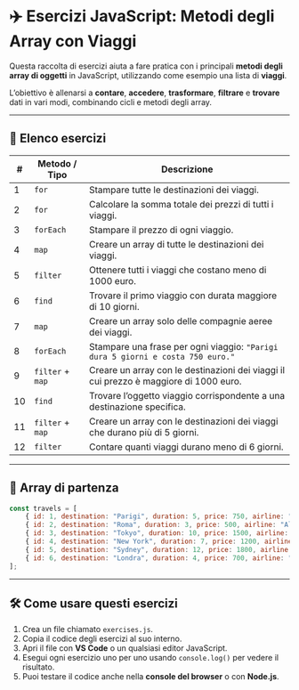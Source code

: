 # ✈️ Esercizi JavaScript: Metodi degli Array con Viaggi

Questa raccolta di esercizi aiuta a fare pratica con i principali **metodi degli array di oggetti** in JavaScript, utilizzando come esempio una lista di **viaggi**.

L’obiettivo è allenarsi a **contare**, **accedere**, **trasformare**, **filtrare** e **trovare** dati in vari modi, combinando cicli e metodi degli array.

---

## 📝 Elenco esercizi

| #  | Metodo / Tipo               | Descrizione                                                                 |
|----|----------------------------|-----------------------------------------------------------------------------|
| 1  | `for`                      | Stampare tutte le destinazioni dei viaggi.                                  |
| 2  | `for`                      | Calcolare la somma totale dei prezzi di tutti i viaggi.                      |
| 3  | `forEach`                  | Stampare il prezzo di ogni viaggio.                                         |
| 4  | `map`                      | Creare un array di tutte le destinazioni dei viaggi.                        |
| 5  | `filter`                   | Ottenere tutti i viaggi che costano meno di 1000 euro.                      |
| 6  | `find`                     | Trovare il primo viaggio con durata maggiore di 10 giorni.                  |
| 7  | `map`                      | Creare un array solo delle compagnie aeree dei viaggi.                      |
| 8  | `forEach`                  | Stampare una frase per ogni viaggio: `"Parigi dura 5 giorni e costa 750 euro."` |
| 9  | `filter` + `map`           | Creare un array con le destinazioni dei viaggi il cui prezzo è maggiore di 1000 euro. |
| 10 | `find`                     | Trovare l’oggetto viaggio corrispondente a una destinazione specifica.      |
| 11 | `filter` + `map`           | Creare un array con le destinazioni dei viaggi che durano più di 5 giorni. |
| 12 | `filter`                   | Contare quanti viaggi durano meno di 6 giorni.                              |

---

## 🔹 Array di partenza

```javascript
const travels = [
    { id: 1, destination: "Parigi", duration: 5, price: 750, airline: "Air France" },
    { id: 2, destination: "Roma", duration: 3, price: 500, airline: "Alitalia" },
    { id: 3, destination: "Tokyo", duration: 10, price: 1500, airline: "Japan Airlines" },
    { id: 4, destination: "New York", duration: 7, price: 1200, airline: "Delta" },
    { id: 5, destination: "Sydney", duration: 12, price: 1800, airline: "Qantas" },
    { id: 6, destination: "Londra", duration: 4, price: 700, airline: "British Airways" },
];
```

---

## 🛠️ Come usare questi esercizi

1. Crea un file chiamato `exercises.js`.  
2. Copia il codice degli esercizi al suo interno.  
3. Apri il file con **VS Code** o un qualsiasi editor JavaScript.  
4. Esegui ogni esercizio uno per uno usando `console.log()` per vedere il risultato.  
5. Puoi testare il codice anche nella **console del browser** o con **Node.js**.